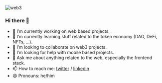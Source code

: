 ![web3](https://user-images.githubusercontent.com/33158502/114630630-51324b00-9cbb-11eb-91f6-44b2c8fb7dad.jpeg)

### Hi there 👋

- 🔭 I’m currently working on web based projects.
- 🌱 I’m currently learning stuff related to the token economy (DAO, DeFi, NFTs, ...).
- 👯 I’m looking to collaborate on web3 projects.
- 🤔 I’m looking for help with mobile based projects.
- 💬 Ask me about anything related to the web, especially the frontend stack.
- 📫 How to reach me: [twitter](https://twitter.com/JonGiamp) / [linkedin](https://www.linkedin.com/in/jongiamp/?locale=en_US)
- 😄 Pronouns: he/him
